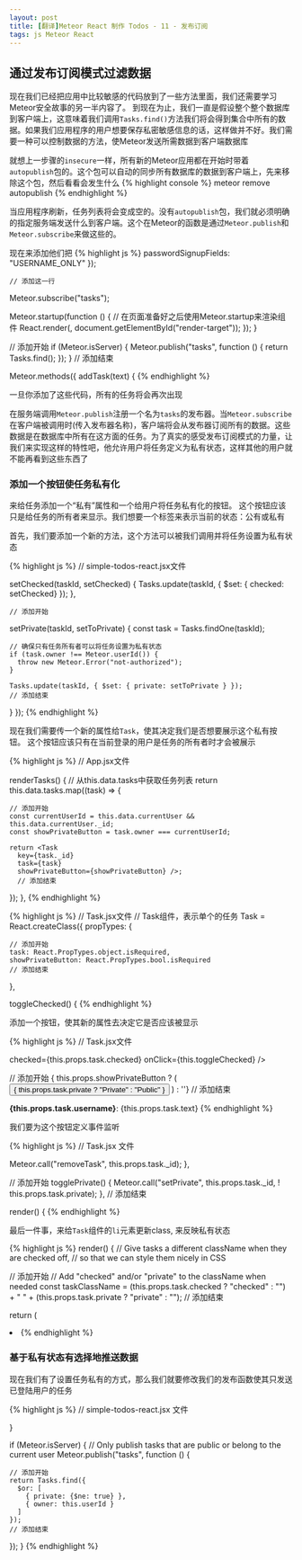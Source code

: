 ```yaml
---
layout: post
title: [翻译]Meteor React 制作 Todos - 11 - 发布订阅
tags: js Meteor React
---
```


## 通过发布订阅模式过滤数据

现在我们已经把应用中比较敏感的代码放到了一些方法里面，我们还需要学习Meteor安全故事的另一半内容了。
到现在为止，我们一直是假设整个整个数据库到客户端上，这意味着我们调用`Tasks.find()`方法我们将会得到集合中所有的数据。如果我们应用程序的用户想要保存私密敏感信息的话，这样做并不好。我们需要一种可以控制数据的方法，使Meteor发送所需数据到客户端数据库

就想上一步骤的`insecure`一样，所有新的Meteor应用都在开始时带着`autopublish`包的。这个包可以自动的同步所有数据库的数据到客户端上，先来移除这个包，然后看看会发生什么
{% highlight console %}
meteor remove autopublish
{% endhighlight %}

当应用程序刷新，任务列表将会变成空的。没有`autopublish`包，我们就必须明确的指定服务端发送什么到客户端。这个在Meteor的函数是通过`Meteor.publish`和`Meteor.subscribe`来做这些的。

现在来添加他们把
{% highlight js %}
    passwordSignupFields: "USERNAME_ONLY"
  });
	
	// 添加这一行
  Meteor.subscribe("tasks");
 
  Meteor.startup(function () {
    // 在页面准备好之后使用Meteor.startup来渲染组件
    React.render(<App />, document.getElementById("render-target"));
  });
}

// 添加开始
if (Meteor.isServer) {
  Meteor.publish("tasks", function () {
    return Tasks.find();
  });
}
// 添加结束
 
Meteor.methods({
  addTask(text) {
{% endhighlight %}

一旦你添加了这些代码，所有的任务将会再次出现

在服务端调用`Meteor.publish`注册一个名为`tasks`的发布器。当`Meteor.subscribe`在客户端被调用时(传入发布器名称)，客户端将会从发布器订阅所有的数据。这些数据是在数据库中所有在这方面的任务。为了真实的感受发布订阅模式的力量，让我们来实现这样的特性吧，他允许用户将任务定义为私有状态，这样其他的用户就不能再看到这些东西了

### 添加一个按钮使任务私有化

来给任务添加一个“私有”属性和一个给用户将任务私有化的按钮。
这个按钮应该只是给任务的所有者来显示。我们想要一个标签来表示当前的状态：公有或私有

首先，我们要添加一个新的方法，这个方法可以被我们调用并将任务设置为私有状态

{% highlight js %}
	// simple-todos-react.jsx文件

  setChecked(taskId, setChecked) {
    Tasks.update(taskId, { $set: { checked: setChecked} });
  },

	// 添加开始
  setPrivate(taskId, setToPrivate) {
    const task = Tasks.findOne(taskId);
 
    // 确保只有任务所有者可以将任务设置为私有状态
    if (task.owner !== Meteor.userId()) {
      throw new Meteor.Error("not-authorized");
    }
 
    Tasks.update(taskId, { $set: { private: setToPrivate } });
    // 添加结束

  }
});
{% endhighlight %}

现在我们需要传一个新的属性给`Task`，使其决定我们是否想要展示这个私有按钮。
这个按钮应该只有在当前登录的用户是任务的所有者时才会被展示

{% highlight js %}
// App.jsx文件

renderTasks() {
  // 从this.data.tasks中获取任务列表
  return this.data.tasks.map((task) => {
  
  	// 添加开始
    const currentUserId = this.data.currentUser && this.data.currentUser._id;
    const showPrivateButton = task.owner === currentUserId;

    return <Task
      key={task._id}
      task={task}
      showPrivateButton={showPrivateButton} />;
      // 添加结束

  });
},
{% endhighlight %}

{% highlight js %}
// Task.jsx文件
// Task组件，表示单个的任务
Task = React.createClass({
  propTypes: {

  	// 添加开始
    task: React.PropTypes.object.isRequired,
    showPrivateButton: React.PropTypes.bool.isRequired
    // 添加结束

  },
 
  toggleChecked() {
{% endhighlight %}

添加一个按钮，使其新的属性去决定它是否应该被显示

{% highlight js %}
// Task.jsx文件

  checked={this.props.task.checked}
  onClick={this.toggleChecked} />

// 添加开始
{ this.props.showPrivateButton ? (
  <button className="toggle-private" onClick={this.togglePrivate}>
    { this.props.task.private ? "Private" : "Public" }
  </button>
) : ''}
// 添加结束

<span className="text">
  <strong>{this.props.task.username}</strong>: {this.props.task.text}
</span>
{% endhighlight %}

我们要为这个按钮定义事件监听

{% highlight js %}
// Task.jsx 文件

  Meteor.call("removeTask", this.props.task._id);
},

// 添加开始
togglePrivate() {
  Meteor.call("setPrivate", this.props.task._id, ! this.props.task.private);
},
// 添加结束

render() {
{% endhighlight %}

最后一件事，来给`Task`组件的`li`元素更新class, 来反映私有状态

{% highlight js %}
render() {
  // Give tasks a different className when they are checked off,
  // so that we can style them nicely in CSS

  // 添加开始
  // Add "checked" and/or "private" to the className when needed
  const taskClassName = (this.props.task.checked ? "checked" : "") + " " +
    (this.props.task.private ? "private" : "");
	// 添加结束

  return (
    <li className={taskClassName}>
{% endhighlight %}

### 基于私有状态有选择地推送数据

现在我们有了设置任务私有的方式，那么我们就要修改我们的发布函数使其只发送已登陆用户的任务

{% highlight js %}
// simple-todos-react.jsx 文件

}
 
if (Meteor.isServer) {
  // Only publish tasks that are public or belong to the current user
  Meteor.publish("tasks", function () {

  	// 添加开始
    return Tasks.find({
      $or: [
        { private: {$ne: true} },
        { owner: this.userId }
      ]
    });
    // 添加结束
    
  });
}
{% endhighlight %}